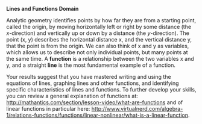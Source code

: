 **Lines and Functions Domain**

Analytic geometry identifies points by how far they are from a starting point, called the origin, by moving horizontally left or right by some distance (the *x*-direction) and vertically up or down by a distance (the *y*-direction). The point (x, y) describes the horizontal distance x, and the vertical distance y, that the point is from the origin. We can also think of x and y as variables, which allows us to describe not only individual points, but many points at the same time. A **function** is a relationship between the two variables x and y, and a straight **line** is the most fundamental example of a function. 

Your results suggest that you have mastered writing and using the equations of lines, graphing lines and other functions, and identifying specific characteristics of lines and functions. To further develop your skills, you can review a general explanation of functions at: http://mathantics.com/section/lesson-video/what-are-functions and of linear functions in particular here: http://www.virtualnerd.com/algebra-1/relations-functions/functions/linear-nonlinear/what-is-a-linear-function.  
